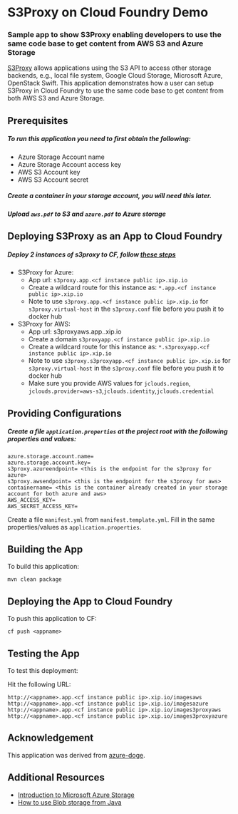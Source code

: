 # S3Proxy on Cloud Foundry Demo
### Sample app to show S3Proxy enabling developers to use the same code base to get content from AWS S3 and Azure Storage

[S3Proxy](https://github.com/andrewgaul/s3proxy) allows applications using the S3 API to access other storage backends, e.g., local file system, Google Cloud Storage, Microsoft Azure, OpenStack Swift. This application demonstrates how a user can setup S3Proxy in Cloud Foundry to use the same code base to get content from both AWS S3 and Azure Storage.

## Prerequisites
##### To run this application you need to first obtain the following: 

* Azure Storage Account name
* Azure Storage Account access key
* AWS S3 Account key
* AWS S3 Account secret

##### Create a container in your storage account, you will need this later.

##### Upload `aws.pdf` to S3 and `azure.pdf` to Azure storage

## Deploying S3Proxy as an App to Cloud Foundry

##### Deploy 2 instances of s3proxy to CF, follow [these steps](https://github.com/ritazh/s3proxydocker/blob/master/Deploy-to-Cloud-Foundry.md)

* S3Proxy for Azure:
	- App url: `s3proxy.app.<cf instance public ip>.xip.io`
	- Create a wildcard route for this instance as: `*.app.<cf instance public ip>.xip.io`
	- Note to use `s3proxy.app.<cf instance public ip>.xip.io` for `s3proxy.virtual-host` in the `s3proxy.conf` file before you push it to docker hub
* S3Proxy for AWS:
	- App url: s3proxyaws.app.<cf instance public ip>.xip.io
	- Create a domain `s3proxyapp.<cf instance public ip>.xip.io`
	- Create a wildcard route for this instance as: `*.s3proxyapp.<cf instance public ip>.xip.io`
	- Note to use `s3proxy.s3proxyapp.<cf instance public ip>.xip.io` for `s3proxy.virtual-host` in the `s3proxy.conf` file before you push it to docker hub
	- Make sure you provide AWS values for `jclouds.region`, `jclouds.provider=aws-s3`,`jclouds.identity`,`jclouds.credential`

## Providing Configurations

##### Create a file `application.properties` at the project root with the following properties and values:

```
azure.storage.account.name=
azure.storage.account.key=
s3proxy.azureendpoint= <this is the endpoint for the s3proxy for azure>
s3proxy.awsendpoint= <this is the endpoint for the s3proxy for aws>
containername= <this is the container already created in your storage account for both azure and aws>
AWS_ACCESS_KEY=
AWS_SECRET_ACCESS_KEY=
```

Create a file `manifest.yml` from `manifest.template.yml`. Fill in the same properties/values as `application.properties`.

## Building the App

To build this application:

`mvn clean package`

## Deploying the App to Cloud Foundry

To push this application to CF:

`cf push <appname>`

## Testing the App

To test this deployment:

Hit the following URL:

```
http://<appname>.app.<cf instance public ip>.xip.io/imagesaws
http://<appname>.app.<cf instance public ip>.xip.io/imagesazure
http://<appname>.app.<cf instance public ip>.xip.io/images3proxyaws
http://<appname>.app.<cf instance public ip>.xip.io/images3proxyazure
```

## Acknowledgement

This application was derived from [azure-doge](https://github.com/asaikali/azure-doge).

## Additional Resources

* [Introduction to Microsoft Azure Storage](https://azure.microsoft.com/en-us/documentation/articles/storage-introduction)
* [How to use Blob storage from Java](https://azure.microsoft.com/en-us/documentation/articles/storage-java-how-to-use-blob-storage/)
